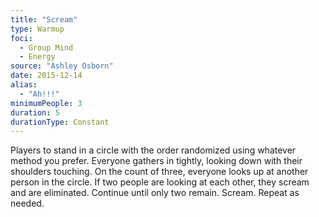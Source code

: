 ```yaml
---
title: "Scream"
type: Warmup
foci:
  - Group Mind
  - Energy
source: "Ashley Osborn"
date: 2015-12-14
alias:
  - "Ah!!!"
minimumPeople: 3
duration: 5
durationType: Constant
---
```


Players to stand in a circle with the order randomized using whatever method you prefer.
Everyone gathers in tightly, looking down with their shoulders touching.
On the count of three, everyone looks up at another person in the circle.
If two people are looking at each other, they scream and are eliminated.
Continue until only two remain.
Scream.
Repeat as needed.
